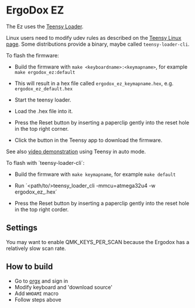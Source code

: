 # ErgoDox EZ

The Ez uses the [Teensy Loader](https://www.pjrc.com/teensy/loader.html).

Linux users need to modify udev rules as described on the [Teensy
Linux page].  Some distributions provide a binary, maybe called
`teensy-loader-cli`.

[Teensy Linux page]: https://www.pjrc.com/teensy/loader_linux.html

To flash the firmware:

  - Build the firmware with `make <keyboardname>:<keymapname>`, for example `make ergodox_ez:default`

  - This will result in a hex file called `ergodox_ez_keymapname.hex`, e.g.
    `ergodox_ez_default.hex`

  - Start the teensy loader.

  - Load the .hex file into it.

  - Press the Reset button by inserting a paperclip gently into the reset hole
    in the top right corner.

  - Click the button in the Teensy app to download the firmware.

See also [video demonstration](https://www.youtube.com/watch?v=9PyiGUO9_KQ) using Teensy in auto mode.

To flash with ´teensy-loader-cli´:

  - Build the firmware with `make keymapname`, for example `make default`

  - Run ´<path/to/>teensy_loader_cli -mmcu=atmega32u4 -w ergodox_ez_<keymap>.hex´

  - Press the Reset button by inserting a paperclip gently into the reset hole
    in the top right corder.

## Settings

You may want to enable QMK_KEYS_PER_SCAN because the Ergodox has a relatively
slow scan rate.

## How to build

  - Go to [orgx](https://configure.ergodox-ez.com/ergodox-ez/layouts/lbVA0/latest/0) and sign in
  - Modify keyboard and 'download source'
  - Add `WHOAMI` macro
  - Follow steps above
